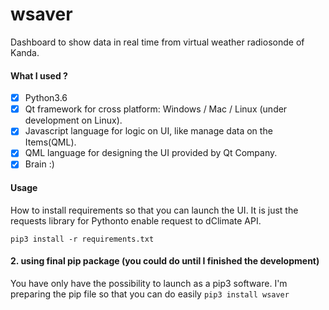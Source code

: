 # wsaver
Dashboard to show data in real time from virtual weather radiosonde of Kanda.

#### What I used ?
 - [x] Python3.6
 - [x] Qt framework for cross platform: Windows / Mac / Linux (under development on Linux).
 - [x] Javascript language for logic on UI, like manage data on the Items(QML).
 - [X] QML language for designing the UI provided by Qt Company.
 - [x] Brain :)

#### Usage
How to install requirements so that you can launch the UI. It is just the requests library for Pythonto enable request to dClimate API.

`
pip3 install -r requirements.txt
`
#### 2. using final pip package (you could do until I finished the development)
You have only have the possibility to launch as a pip3 software.
I'm preparing the pip file so that you can do easily ```pip3 install wsaver```
